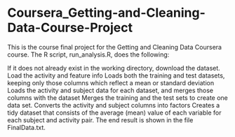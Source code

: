 # Coursera_Getting-and-Cleaning-Data-Course-Project


This is the course final project for the Getting and Cleaning Data Coursera course. The R script, run_analysis.R, does the following:

If it does not already exist in the working directory, download the dataset.
Load the activity and feature info
Loads both the training and test datasets, keeping only those columns which reflect a mean or standard deviation
Loads the activity and subject data for each dataset, and merges those columns with the dataset
Merges the training and the test sets to create one data set.
Converts the activity and subject columns into factors
Creates a tidy dataset that consists of the average (mean) value of each variable for each subject and activity pair.
The end result is shown in the file FinalData.txt.
